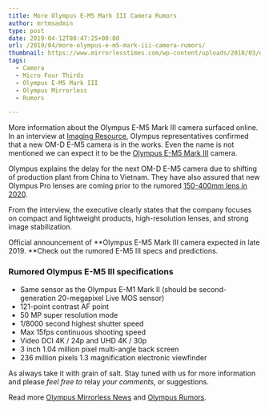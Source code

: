 ```yaml
---
title: More Olympus E-M5 Mark III Camera Rumors
author: mrtmsadmin
type: post
date: 2019-04-12T08:47:25+00:00
url: /2019/04/more-olympus-e-m5-mark-iii-camera-rumors/
thumbnail: https://www.mirrorlesstimes.com/wp-content/uploads/2018/03/olympus-e-m5-mark-iii-camera-coming-at-photokina-2018.jpg
tags:
  - Camera
  - Micro Four Thirds
  - Olympus E-M5 Mark III
  - Olympus Mirrorless
  - Rumors

---
```

More information about the Olympus E-M5 Mark III camera surfaced online. In an interview at <a href="https://www.imaging-resource.com/news/2019/03/04/olympus-qa-cpplus-2019-finally-why-e-m5-iii-running-late-why-not-to-worry" target="_blank" rel="follow external noopener noreferrer" data-wpel-link="external">Imaging Resource</a>, Olympus representatives confirmed that a new OM-D E-M5 camera is in the works. Even the name is not mentioned we can expect it to be the <a href="https://www.mirrorlesstimes.com/tag/olympus-e-m5-mark-iii/" target="_blank" rel="noopener">Olympus E-M5 Mark III</a> camera.

Olympus explains the delay for the next OM-D E-M5 camera due to shifting of production plant from China to Vietnam. They have also assured that new Olympus Pro lenses are coming prior to the rumored [150-400mm lens in 2020][1].<!--more-->

From the interview, the executive clearly states that the company focuses on compact and lightweight products, high-resolution lenses, and strong image stabilization.

Official announcement of **Olympus E-M5 Mark III camera expected in late 2019. **Check out the rumored E-M5 III specs and predictions.

### Rumored Olympus E-M5 III specifications

  * Same sensor as the Olympus E-M1 Mark II (should be second-generation 20-megapixel Live MOS sensor)
  * 121-point contrast AF point
  * 50 MP super resolution mode
  * 1/8000 second highest shutter speed
  * Max 15fps continuous shooting speed
  * Video DCI 4K / 24p and UHD 4K / 30p
  * 3 inch 1.04 million pixel multi-angle back screen
  * 236 million pixels 1.3 magnification electronic viewfinder

As always take it with grain of salt. Stay tuned with us for more information and please _feel free to_ relay _your comments_, or suggestions.

Read more [Olympus Mirrorless News][2] and <a href="https://www.dailycameranews.com/tag/olympus-rumors/" target="_blank" rel="noopener">Olympus Rumors</a>.

 [1]: https://www.dailycameranews.com/2019/01/olympus-150-400mm-f4-5-pro-lens-with-built-in-1-25x-teleconverter/
 [2]: https://www.mirrorlesstimes.com/tag/olympus-mirrorless "Olympus Mirrorless News"